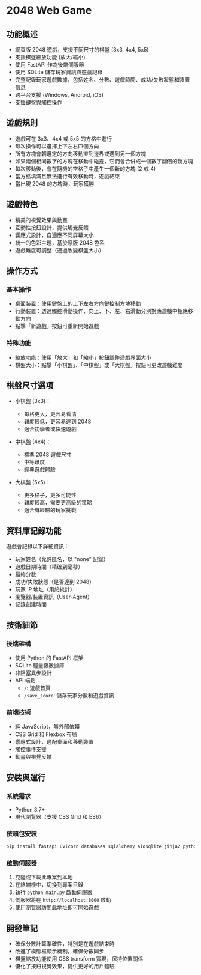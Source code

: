 # 2048 Web Game

## 功能概述

*   網頁版 2048 遊戲，支援不同尺寸的棋盤 (3x3, 4x4, 5x5)
*   支援棋盤縮放功能 (放大/縮小)
*   使用 FastAPI 作為後端伺服器
*   使用 SQLite 儲存玩家資訊與遊戲記錄
*   完整記錄玩家遊戲數據，包括姓名、分數、遊戲時間、成功/失敗狀態和裝置信息
*   跨平台支援 (Windows, Android, iOS)
*   支援鍵盤與觸控操作

## 遊戲規則

*   遊戲可在 3x3、4x4 或 5x5 的方格中進行
*   每次操作可以選擇上下左右四個方向
*   所有方塊會朝選定的方向移動直到邊界或遇到另一個方塊
*   如果兩個相同數字的方塊在移動中碰撞，它們會合併成一個數字翻倍的新方塊
*   每次移動後，會在隨機的空格子中產生一個新的方塊 (2 或 4)
*   當方格填滿且無法進行有效移動時，遊戲結束
*   當出現 2048 的方塊時，玩家獲勝

## 遊戲特色

*   精美的視覺效果與動畫
*   互動性按鈕設計，提供觸覺反饋
*   響應式設計，自適應不同屏幕大小
*   統一的色彩主題，基於原版 2048 色系
*   遊戲難度可調整（通過改變棋盤大小）

## 操作方式

### 基本操作
*   桌面裝置：使用鍵盤上的上下左右方向鍵控制方塊移動
*   行動裝置：透過觸控滑動操作，向上、下、左、右滑動分別對應遊戲中相應移動方向
*   點擊「新遊戲」按鈕可重新開始遊戲

### 特殊功能
*   縮放功能：使用「放大」和「縮小」按鈕調整遊戲界面大小
*   棋盤大小：點擊「小棋盤」、「中棋盤」或「大棋盤」按鈕可更改遊戲難度

## 棋盤尺寸選項

*   小棋盤 (3x3)：
    - 每格更大，更容易看清
    - 難度較低，更容易達到 2048
    - 適合初學者或快速遊戲

*   中棋盤 (4x4)：
    - 標準 2048 遊戲尺寸
    - 中等難度
    - 經典遊戲體驗

*   大棋盤 (5x5)：
    - 更多格子，更多可能性
    - 難度較高，需要更高級的策略
    - 適合有經驗的玩家挑戰

## 資料庫記錄功能

遊戲會記錄以下詳細資訊：
*   玩家姓名（允許匿名，以 "none" 記錄）
*   遊戲日期時間（精確到毫秒）
*   最終分數
*   成功/失敗狀態（是否達到 2048）
*   玩家 IP 地址（用於統計）
*   瀏覽器/裝置資訊（User-Agent）
*   記錄創建時間

## 技術細節

### 後端架構

*   使用 Python 的 FastAPI 框架
*   SQLite 輕量級數據庫
*   非阻塞異步設計
*   API 端點：
    *   `/`: 遊戲首頁
    *   `/save_score`: 儲存玩家分數和遊戲資訊

### 前端技術

*   純 JavaScript，無外部依賴
*   CSS Grid 和 Flexbox 布局
*   響應式設計，適配桌面和移動裝置
*   觸控事件支援
*   動畫與視覺反饋

## 安裝與運行

### 系統需求

*   Python 3.7+
*   現代瀏覽器（支援 CSS Grid 和 ES6）

### 依賴包安裝

```bash
pip install fastapi uvicorn databases sqlalchemy aiosqlite jinja2 python-multipart
```

### 啟動伺服器

1.  克隆或下載此專案到本地
2.  在終端機中，切換到專案目錄
3.  執行 `python main.py` 啟動伺服器
4.  伺服器將在 `http://localhost:8000` 啟動
5.  使用瀏覽器訪問此地址即可開始遊戲

## 開發筆記

*   確保分數計算準確性，特別是在遊戲結束時
*   改進了模態框顯示機制，確保分數同步
*   棋盤縮放功能使用 CSS transform 實現，保持位置關係
*   優化了按鈕視覺效果，提供更好的用戶體驗